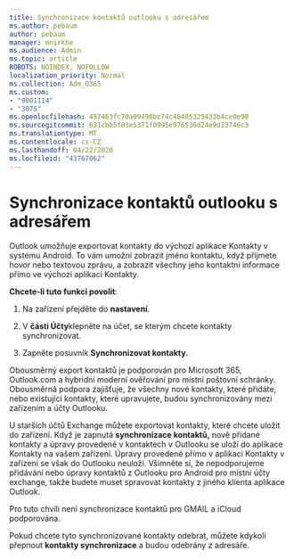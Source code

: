 ```yaml
---
title: Synchronizace kontaktů outlooku s adresářem
ms.author: pebaum
author: pebaum
manager: mnirkhe
ms.audience: Admin
ms.topic: article
ROBOTS: NOINDEX, NOFOLLOW
localization_priority: Normal
ms.collection: Adm_O365
ms.custom:
- "9001114"
- "3075"
ms.openlocfilehash: 497463fc70a09490bc74c40405325433b4ce0e90
ms.sourcegitcommit: 631cbb5f03e5371f0995e976536d24e9d13746c3
ms.translationtype: MT
ms.contentlocale: cs-CZ
ms.lasthandoff: 04/22/2020
ms.locfileid: "43767062"
---
```

# <a name="sync-my-outlook-contacts-to-my-address-book"></a>Synchronizace kontaktů outlooku s adresářem

Outlook umožňuje exportovat kontakty do výchozí aplikace Kontakty v systému Android. To vám umožní zobrazit jméno kontaktu, když přijmete hovor nebo textovou zprávu, a zobrazit všechny jeho kontaktní informace přímo ve výchozí aplikaci Kontakty.
 
**Chcete-li tuto funkci povolit**:
 
1. Na zařízení přejděte do **nastavení**.

2. V **části Účty**klepněte na účet, se kterým chcete kontakty synchronizovat.

3. Zapněte posuvník **Synchronizovat kontakty.**
 
Obousměrný export kontaktů je podporován pro Microsoft 365, Outlook.com a hybridní moderní ověřování pro místní poštovní schránky. Obousměrná podpora zajišťuje, že všechny nové kontakty, které přidáte, nebo existující kontakty, které upravujete, budou synchronizovány mezi zařízením a účty Outlooku.
 
U starších účtů Exchange můžete exportovat kontakty, které chcete uložit do zařízení. Když je zapnutá **synchronizace kontaktů,** nově přidané kontakty a úpravy provedené v kontaktech v Outlooku se uloží do aplikace Kontakty na vašem zařízení. Úpravy provedené přímo v aplikaci Kontakty v zařízení se však do Outlooku neuloží. Všimněte si, že nepodporujeme přidávání nebo úpravy kontaktů z Outlooku pro Android pro místní účty exchange, takže budete muset spravovat kontakty z jiného klienta aplikace Outlook.
 
Pro tuto chvíli není synchronizace kontaktů pro GMAIL a iCloud podporována.
 
Pokud chcete tyto synchronizované kontakty odebrat, můžete kdykoli přepnout **kontakty synchronizace** a budou odebrány z adresáře.
